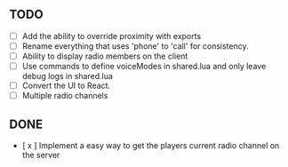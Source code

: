 ## TODO
- [ ] Add the ability to override proximity with exports
- [ ] Rename everything that uses 'phone' to 'call' for consistency.
- [ ] Ability to display radio members on the client
- [ ] Use commands to define voiceModes in shared.lua and only leave debug logs in shared.lua
- [ ] Convert the UI to React.
- [ ] Multiple radio channels

## DONE
- [ x ] Implement a easy way to get the players current radio channel on the server